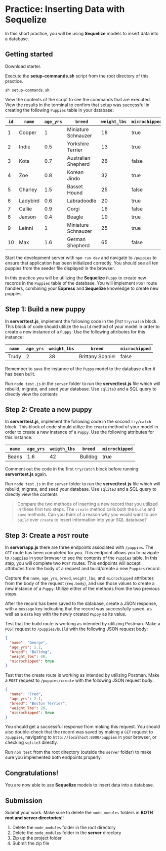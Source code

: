 # Practice: Inserting Data with Sequelize

In this short practice, you will be using **Sequelize** models to insert data
into a database.

## Getting started

Download starter.

Execute the __setup-commands.sh__ script from the root directory of this
practice.

```shell
sh setup-commands.sh
```

View the contents of the script to see the commands that are executed. View the
results in the terminal to confirm that setup was successful in creating the
following `Puppies` table in your database:

| `id` | `name`   | `age_yrs` | `breed`             | `weight_lbs` | `microchipped` |
| ---- | -------- | --------- | ------------------- | ------------ | -------------- |
| 1    | Cooper   | 1         | Miniature Schnauzer | 18           | true           |
| 2    | Indie    | 0.5       | Yorkshire Terrier   | 13           | true           |
| 3    | Kota     | 0.7       | Australian Shepherd | 26           | false          |
| 4    | Zoe      | 0.8       | Korean Jindo        | 32           | true           |
| 5    | Charley  | 1.5       | Basset Hound        | 25           | false          |
| 6    | Ladybird | 0.6       | Labradoodle         | 20           | true           |
| 7    | Callie   | 0.9       | Corgi               | 16           | false          |
| 8    | Jaxson   | 0.4       | Beagle              | 19           | true           |
| 9    | Leinni   | 1         | Miniature Schnauzer | 25           | true           |
| 10   | Max      | 1.6       | German Shepherd     | 65           | false          |

Start the development server with `npm run dev` and navigate to `/puppies` to
ensure that application has been initialized correctly. You should see all ten
puppies from the seeder file displayed in the browser.

In this practice you will be utilizing the **Sequelize** `Puppy` to create new
records in the `Puppies` table of the database. You will implement `POST`
route handlers, combining your **Express** and **Sequelize** knowledge to
create new puppies.

## Step 1: Build a new puppy

In __server/test.js__, implement the following code in the _first_ `try/catch`
block. This block of code should utilize the `build` method of your model in
order to create a new instance of a `Puppy`. Use the following attributes for
this instance:

| `name` | `age_yrs` | `weight_lbs` | `breed`          | `microchipped` |
| ------ | --------- | ------------ | ---------------- | -------------- |
| Trudy  | 2         | 38           | Brittany Spaniel | false          |

Remember to `save` the instance of the `Puppy` model to the database after it
has been built.

Run `node test.js` in the `server` folder to run the __server/test.js__ file
which will rebuild, migrate, and seed your database. Use `sqlite3` and a SQL
query to directly view the contents

## Step 2: Create a new puppy

In __server/test.js__, implement the following code in the _second_ `try/catch`
block. This block of code should utilize the `create` method of your model in
order to create a new instance of a `Puppy`. Use the following attributes for
this instance:

| `name` | `age_yrs` | `weigth_lbs` | `breed` | `microchipped` |
| ------ | --------- | ------------ | ------- | -------------- |
| Beans  | 1.6       | 42           | Bulldog | true           |

Comment out the code in the first `try/catch` block before running
__server/test.js__ again.

Run `node test.js` in the `server` folder to run the __server/test.js__ file
which will rebuild, migrate, and seed your database. Use `sqlite3` and a SQL
query to directly view the contents

> Compare the two methods of inserting a new record that you utilized in these
> first two steps. The `create` method calls both the `build` and `save` methods.
> Can you think of a reason why you would want to use `build` over `create` to
> insert information into your SQL database?

## Step 3: Create a `POST` route

In __server/app.js__ there are three endpoints associated with `/puppies`. The
`GET` route has been completed for you. This endpoint allows you to navigate to
`/puppies` in your browser to see the contents of the `Puppies` table. In this
step, you will complete two `POST` routes. This endpoints will accept attributes
from the body of a request and build/create a new `Puppies` record.

Capture the `name`, `age_yrs`, `breed`, `weight_lbs`, and `microchipped`
attributes from the body of the request (`req.body`), and use those
values to create a new instance of a `Puppy`. Utilize either of the methods
from the two previous steps.

After the record has been saved to the database, create a JSON response, with a
`message` key indicating that the record was successfully saved, as well as a
`data` key with the newly created `Puppy` as its value.

Test that the build route is working as intended by utilizing Postman. Make a
`POST` request to `/puppies/build` with the following JSON request body:

```json
{
  "name": "George",
  "age_yrs": 1.2,
  "breed": "Bulldog",
  "weight_lbs": 40,
  "microchipped": true
}
```

Test that the create route is working as intended by utilizing Postman. Make a
`POST` request to `/puppies/create` with the following JSON request body:

```json
{
  "name": "Fred",
  "age_yrs": 2.1,
  "breed": "Boston Terrier",
  "weight_lbs": 20,
  "microchipped": true
}
```

You should get a successful response from making this request. You should also
double-check that the record was saved by making a `GET` request to `/puppies`,
navigating to `http://localhost:8000/puppies` in your browser, or checking
`sqlite3` directly.

Run `npm test` from the root directory (outside the `server` folder) to make
sure you implemented both endpoints properly.

## Congratulations!

You are now able to use **Sequelize** models to insert data into a database.

## Submission

Submit your work. Make sure to delete the `node_modules` folders in
__BOTH root and server directories__!!

1. Delete the `node_modules` folder in the root directory
2. Delete the `node_modules` folder in the __server__ directory
3. Zip up the project folder
4. Submit the zip file